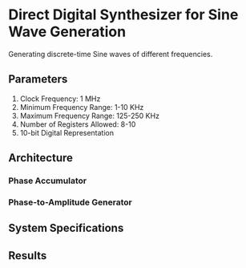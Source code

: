 # Direct Digital Synthesizer for Sine Wave Generation
Generating discrete-time Sine waves of different frequencies.

## Parameters
<ol>
<li>Clock Frequency: 1 MHz</li>
<li>Minimum Frequency Range: 1-10 KHz</li>
<li>Maximum Frequency Range: 125-250 KHz</li> 
<li>Number of Registers Allowed: 8-10</li>
<li>10-bit Digital Representation</li>
</ol>

## Architecture

### Phase Accumulator

### Phase-to-Amplitude Generator

## System Specifications

## Results
